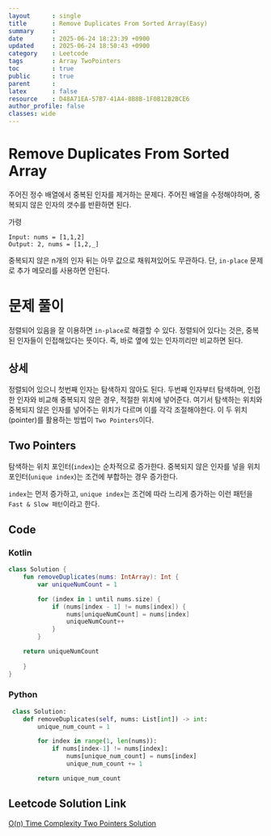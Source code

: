```yaml
---
layout      : single
title       : Remove Duplicates From Sorted Array(Easy)
summary     : 
date        : 2025-06-24 18:23:39 +0900
updated     : 2025-06-24 18:50:43 +0900
category    : Leetcode
tags        : Array TwoPointers
toc         : true
public      : true
parent      : 
latex       : false
resource    : D48A71EA-57B7-41A4-8B8B-1F0B12B2BCE6
author_profile: false
classes: wide
---
```



# Remove Duplicates From Sorted Array
주어진 정수 배열에서 중복된 인자를 제거하는 문제다.
주어진 배열을 수정해야하며, 중복되지 않은 인자의 갯수를 반환하면 된다.


가령
```
Input: nums = [1,1,2]
Output: 2, nums = [1,2,_]
```
중복되지 않은 n개의 인자 뒤는 아무 값으로 채워져있어도 무관하다.
단, `in-place` 문제로 추가 메모리를 사용하면 안된다.


# 문제 풀이
정렬되어 있음을 잘 이용하면 `in-place`로 해결할 수 있다.
정렬되어 있다는 것은, 중복된 인자들이 인접해있다는 뜻이다.
즉, 바로 옆에 있는 인자끼리만 비교하면 된다.


## 상세
정렬되어 있으니 첫번째 인자는 탐색하지 않아도 된다.
두번째 인자부터 탐색하며, 인접한 인자와 비교해 중복되지 않은 경우, 적절한 위치에 넣어준다.
여기서 탐색하는 위치와 중복되지 않은 인자를 넣어주는 위치가 다르며 이를 각각 조절해야한다.
이 두 위치(pointer)를 활용하는 방법이 `Two Pointers`이다.

## Two Pointers
탐색하는 위치 포인터(`index`)는 순차적으로 증가한다.
중복되지 않은 인자를 넣을 위치 포인터(`unique index`)는 조건에 부합하는 경우 증가한다.

`index`는 먼저 증가하고, `unique index`는 조건에 따라 느리게 증가하는 이런 패턴을 `Fast & Slow 패턴`이라고 한다.


## Code
### Kotlin
```kotlin
class Solution {
    fun removeDuplicates(nums: IntArray): Int {
    	var uniqueNumCount = 1

        for (index in 1 until nums.size) {
            if (nums[index - 1] != nums[index]) {
                nums[uniqueNumCount] = nums[index]
                uniqueNumCount++
            }
        }

	return uniqueNumCount
        
    }
}
```

### Python
```python
 class Solution:
    def removeDuplicates(self, nums: List[int]) -> int:
        unique_num_count = 1

        for index in range(1, len(nums)):
            if nums[index-1] != nums[index]:
                nums[unique_num_count] = nums[index]
                unique_num_count += 1

        return unique_num_count
```

## Leetcode Solution Link
[O(n) Time Complexity Two Pointers Solution](https://leetcode.com/problems/remove-duplicates-from-sorted-array/solutions/6879936/on-time-complexity-two-pointers-solution-artl)
